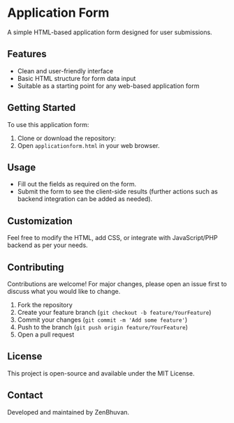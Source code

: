 # Application Form

A simple HTML-based application form designed for user submissions.

## Features

- Clean and user-friendly interface
- Basic HTML structure for form data input
- Suitable as a starting point for any web-based application form

## Getting Started

To use this application form:

1. Clone or download the repository:
2. Open `applicationform.html` in your web browser.

## Usage

- Fill out the fields as required on the form.
- Submit the form to see the client-side results (further actions such as backend integration can be added as needed).

## Customization

Feel free to modify the HTML, add CSS, or integrate with JavaScript/PHP backend as per your needs.

## Contributing

Contributions are welcome! For major changes, please open an issue first to discuss what you would like to change.

1. Fork the repository
2. Create your feature branch (`git checkout -b feature/YourFeature`)
3. Commit your changes (`git commit -m 'Add some feature'`)
4. Push to the branch (`git push origin feature/YourFeature`)
5. Open a pull request

## License

This project is open-source and available under the MIT License.

## Contact

Developed and maintained by ZenBhuvan.
